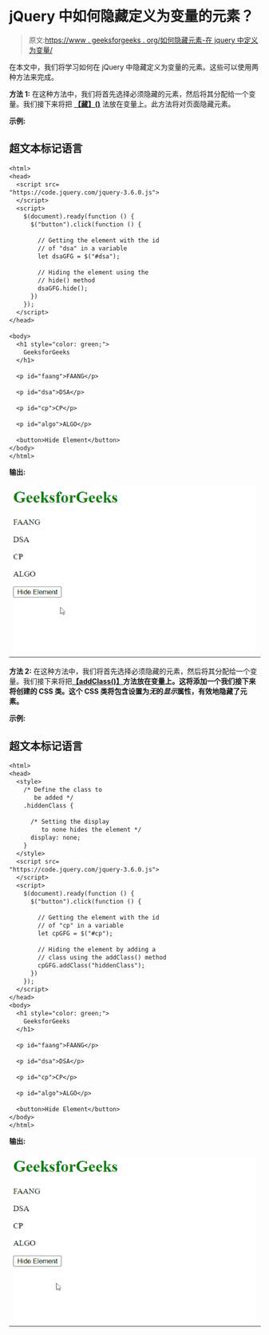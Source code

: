 # jQuery 中如何隐藏定义为变量的元素？

> 原文:[https://www . geeksforgeeks . org/如何隐藏元素-在 jquery 中定义为变量/](https://www.geeksforgeeks.org/how-to-hide-elements-defined-as-variables-in-jquery/)

在本文中，我们将学习如何在 jQuery 中隐藏定义为变量的元素。这些可以使用两种方法来完成。

**方法 1:** 在这种方法中，我们将首先选择必须隐藏的元素，然后将其分配给一个变量。我们接下来将把 [**<u>【藏】()</u>**](https://www.geeksforgeeks.org/jquery-hide-with-examples/) 法放在变量上。此方法将对页面隐藏元素。

**示例:**

## 超文本标记语言

```
<html>
<head>
  <script src=
"https://code.jquery.com/jquery-3.6.0.js">
  </script>
  <script>
    $(document).ready(function () {
      $("button").click(function () {

        // Getting the element with the id
        // of "dsa" in a variable
        let dsaGFG = $("#dsa");

        // Hiding the element using the
        // hide() method
        dsaGFG.hide();
      })
    });
  </script>
</head>

<body>
  <h1 style="color: green;">
    GeeksforGeeks
  </h1>

  <p id="faang">FAANG</p>

  <p id="dsa">DSA</p>

  <p id="cp">CP</p>

  <p id="algo">ALGO</p>

  <button>Hide Element</button>
</body>
</html>
```

**输出:**

![](img/9f99401f1c93b566544ab61085830def.png)

**方法 2:** 在这种方法中，我们将首先选择必须隐藏的元素，然后将其分配给一个变量。我们接下来将把[**<u>【addClass()】</u>**](https://www.geeksforgeeks.org/jquery-addclass-with-examples/)**方法放在变量上。这将添加一个我们接下来将创建的 CSS 类。这个 CSS 类将包含设置为*无*的*显示*属性，有效地隐藏了元素。**

****示例:****

## **超文本标记语言**

```
<html>
<head>
  <style>
    /* Define the class to
       be added */
    .hiddenClass {

      /* Setting the display
         to none hides the element */
      display: none;
    }
  </style>
  <script src=
"https://code.jquery.com/jquery-3.6.0.js">
  </script>
  <script>
    $(document).ready(function () {
      $("button").click(function () {

        // Getting the element with the id
        // of "cp" in a variable
        let cpGFG = $("#cp");

        // Hiding the element by adding a
        // class using the addClass() method
        cpGFG.addClass("hiddenClass");
      })
    });
  </script>
</head>
<body>
  <h1 style="color: green;">
    GeeksforGeeks
  </h1>

  <p id="faang">FAANG</p>

  <p id="dsa">DSA</p>

  <p id="cp">CP</p>

  <p id="algo">ALGO</p>

  <button>Hide Element</button>
</body>
</html>
```

****输出:****

**![](img/5c61bb7ea20bf2f0cea4d8b2713cf112.png)**